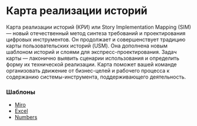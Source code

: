 # Карта реализации историй

Карта реализации историй (КРИ) или Story Implementation Mapping (SIM) — новый отечественный метод синтеза требований и проектирования цифровых инструментов. Он продолжает и совершенствует традицию карты пользовательских историй (USM). Она дополнена новым шаблоном историй и слоями для экспресс-проектирования. Задач карты — лаконично выявить сценарии использования и определить форму их технической реализации. Карта поможет вашей команде организовать движение от бизнес-целей и рабочего процесса к содержанию системы-инструмента, поддерживающего деятельность.

### Шаблоны
- [Miro](https://miro.com/miroverse/story-implementation-mapping-sim/)
- [Excel](templates/sim-template.xlsx)
- [Numbers](templates/sim-template.numbers)